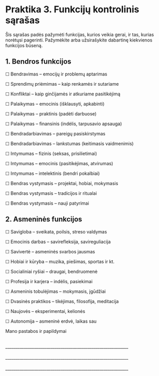 # Praktika 3. Funkcijų kontrolinis sąrašas

Šis sąrašas padės pažymėti funkcijas, kurios veikia gerai, ir tas, kurias norėtųsi pagerinti. Pažymėkite arba užsirašykite dabartinę kiekvienos funkcijos būseną.

## 1. Bendros funkcijos

☐ Bendravimas – emocijų ir problemų aptarimas

☐ Sprendimų priėmimas – kaip renkamės ir sutariame

☐ Konfliktai – kaip ginčijamės ir atkuriame pasitikėjimą

☐ Palaikymas – emocinis (išklausyti, apkabinti)

☐ Palaikymas – praktinis (padėti darbuose)

☐ Palaikymas – finansinis (indėlis, tarpusavio apsauga)

☐ Bendradarbiavimas – pareigų pasiskirstymas

☐ Bendradarbiavimas – lankstumas (keitimasis vaidmenimis)

☐ Intymumas – fizinis (seksas, prisilietimai)

☐ Intymumas – emocinis (pasitikėjimas, atvirumas)

☐ Intymumas – intelektinis (bendri pokalbiai)

☐ Bendras vystymasis – projektai, hobiai, mokymasis

☐ Bendras vystymasis – tradicijos ir ritualai

☐ Bendras vystymasis – nauji patyrimai

## 2. Asmeninės funkcijos

☐ Savigloba – sveikata, poilsis, streso valdymas

☐ Emocinis darbas – savirefleksija, savireguliacija

☐ Savivertė – asmeninės svarbos jausmas

☐ Hobiai ir kūryba – muzika, piešimas, sportas ir kt.

☐ Socialiniai ryšiai – draugai, bendruomenė

☐ Profesija ir karjera – indėlis, pasiekimai

☐ Asmeninis tobulėjimas – mokymasis, įgūdžiai

☐ Dvasinės praktikos – tikėjimas, filosofija, meditacija

☐ Naujovės – eksperimentai, kelionės

☐ Autonomija – asmeninė erdvė, laikas sau

Mano pastabos ir papildymai

<br/>
____________________________________________________________
<br/><br/>
____________________________________________________________
<br/><br/>
____________________________________________________________

